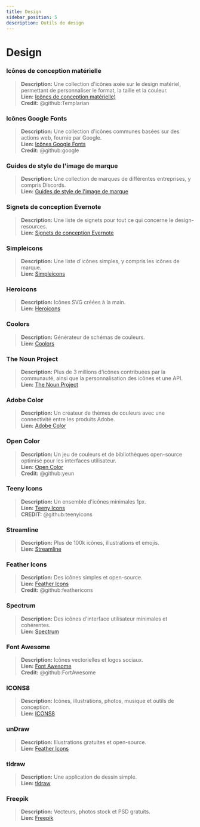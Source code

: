 ```yaml
---
title: Design
sidebar_position: 5
description: Outils de design
---
```


# Design
### **Icônes de conception matérielle**
> __Description:__ Une collection d'icônes axée sur le design matériel, permettant de personnaliser le format, la taille et la couleur. <br/>
__Lien:__ [Icônes de conception matérielle)](https://materialdesignicons.com/)  <br/>
__Credit:__ @github:Templarian

### **Icônes Google Fonts**
> __Description:__ Une collection d'icônes communes basées sur des actions web, fournie par Google. <br/>
__Lien:__ [Icônes Google Fonts](https://fonts.google.com/icons) <br/>
__Credit:__ @github:google

### **Guides de style de l'image de marque**
> __Description:__ Une collection de marques de différentes entreprises, y compris Discords.   <br/>
__Lien:__ [Guides de style de l'image de marque](https://brandingstyleguides.com/)

### **Signets de conception Evernote**
> __Description:__ Une liste de signets pour tout ce qui concerne le design-resources.  <br/>
__Lien:__ [Signets de conception Evernote](https://www.evernote.design/)  <br/>

### **Simpleicons**
> __Description:__ Une liste d'icônes simples, y compris les icônes de marque.   <br/>
__Lien:__ [Simpleicons](https://simpleicons.org/)

### **Heroicons**
> __Description:__ Icônes SVG créées à la main.   <br/>
__Lien:__ [Heroicons](https://heroicons.com/)

### **Coolors**
> __Description:__ Générateur de schémas de couleurs.   <br/>
__Lien:__ [Coolors](https://coolors.co/)

### **The Noun Project**
> __Description:__ Plus de 3 millions d'icônes contribuées par la communauté, ainsi que la personnalisation des icônes et une API.  <br/>
__Lien:__ [The Noun Project](https://thenounproject.com/)

### **Adobe Color**
> __Description:__ Un créateur de thèmes de couleurs avec une connectivité entre les produits Adobe.  <br/>
__Lien:__ [Adobe Color](https://color.adobe.com/)

### **Open Color**
> __Description:__ Un jeu de couleurs et de bibliothèques open-source optimisé pour les interfaces utilisateur.  <br/>
__Lien:__ [Open Color](https://yeun.github.io/open-color/)  <br/>
__Credit:__ @github:yeun

### **Teeny Icons**
> __Description:__ Un ensemble d'icônes minimales 1px.  <br/>
__Lien:__ [Teeny Icons](https://teenyicons.com/)  <br/>
__CREDIT:__ @github:teenyicons

### **Streamline**
> __Description:__ Plus de 100k icônes, illustrations et emojis.  <br/>
__Lien:__ [Streamline](https://streamlinehq.com/)  

### **Feather Icons**
> __Description:__ Des icônes simples et open-source.  <br/>
__Lien:__ [Feather Icons](https://feathericons.com/)  <br/>
__Credit:__ @github:feathericons

### **Spectrum**
> __Description:__ Des icônes d'interface utilisateur minimales et cohérentes.  <br/>
__Lien:__ [Spectrum](https://spectrum.adobe.com/page/icons/)  

### **Font Awesome**
> __Description:__ Icônes vectorielles et logos sociaux.  <br/>
__Lien:__ [Font Awesome](https://fontawesome.com/)  <br/>
__Credit:__ @github:FortAwesome

### **ICONS8**
> __Description:__ Icônes, illustrations, photos, musique et outils de conception.  <br/>
__Lien:__ [ICONS8](https://icons8.com/)  

### **unDraw**
> __Description:__ Illustrations gratuites et open-source.  <br/>
__Lien:__ [Feather Icons](https://undraw.co/)  

### **tldraw**
> __Description:__ Une application de dessin simple.  <br/>
__Lien:__ [tldraw](https://www.tldraw.com/)

### **Freepik**
> __Description:__ Vecteurs, photos stock et PSD gratuits.  <br/>
__Lien:__ [Freepik](https://freepik.com/) 